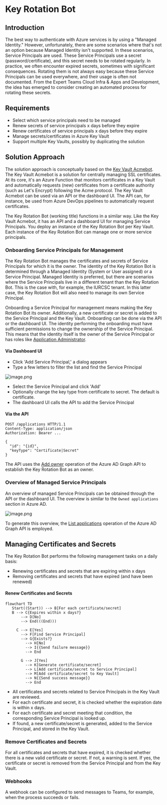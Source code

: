 # Key Rotation Bot

## Introduction

The best way to authenticate with Azure services is by using a "Managed Identity." However, unfortunately, there are some scenarios where that's not an option because Managed Identity isn't supported. In these scenarios, Service Principals are used. These Service Principals use a secret (password/certificate), and this secret needs to be rotated regularly. In practice, we often encounter expired secrets, sometimes with significant consequences. Rotating them is not always easy because these Service Principals can be used everywhere, and their usage is often not documented. From the Expert Teams Cloud Infra & Apps and Development, the idea has emerged to consider creating an automated process for rotating these secrets.

## Requirements

- Select which service principals need to be managed
- Renew secrets of service principals x days before they expire
- Renew certificates of service principals x days before they expire
- Manage secrets/certificates in Azure Key Vault
- Support multiple Key Vaults, possibly by duplicating the solution

## Solution Approach

The solution approach is conceptually based on the [Key Vault Acmebot](https://github.com/shibayan/keyvault-acmebot). The Key Vault Acmebot is a solution for centrally managing SSL certificates. At its core, it's an Azure Function that monitors certificates in a Key Vault and automatically requests (new) certificates from a certificate authority (such as Let's Encrypt) following the Acme protocol. The Key Vault Acmebot can be used via an API or the dashboard UI. The API can, for instance, be used from Azure DevOps pipelines to automatically request certificates.

The Key Rotation Bot (working title) functions in a similar way. Like the Key Vault Acmebot, it has an API and a dashboard UI for managing Service Principals. You deploy an instance of the Key Rotation Bot per Key Vault. Each instance of the Key Rotation Bot can manage one or more service principals.

### Onboarding Service Principals for Management

The Key Rotation Bot manages the certificates and secrets of Service Principals for which it is the owner. The identity of the Key Rotation Bot is determined through a Managed Identity (System or User assigned) or a Service Principal. Managed Identity is preferred, but there are scenarios where the Service Principals live in a different tenant than the Key Rotation Bot. This is the case with, for example, the IURCSC tenant. In this latter case, the Key Rotation Bot will also need to manage its own Service Principal.

Onboarding a Service Principal for management means making the Key Rotation Bot its owner. Additionally, a new certificate or secret is added to the Service Principal and the Key Vault. Onboarding can be done via the API or the dashboard UI. The identity performing the onboarding must have sufficient permissions to change the ownership of the Service Principal. This means that the identity itself is the owner of the Service Principal or has roles like [Application Administrator](https://learn.microsoft.com/en-us/azure/active-directory/roles/permissions-reference#application-administrator).

#### Via Dashboard UI

- Click 'Add Service Principal,' a dialog appears
- Type a few letters to filter the list and find the Service Principal

![image.png](docs/images/add-service-principal.png)
- Select the Service Principal and click 'Add'
- Optionally change the key type from certificate to secret. The default is certificate.
- The dashboard UI calls the API to add the Service Principal

#### Via the API

``` http
POST /applications HTTP/1.1
Content-Type: application/json
Authorization: Bearer ...

{
  "id": "{id}",
  "keyType": "Certificate|Secret"
}
```

The API uses the [Add owner](https://learn.microsoft.com/en-us/graph/api/application-post-owners?view=graph-rest-1.0&tabs=http) operation of the Azure AD Graph API to establish the Key Rotation Bot as an owner.

### Overview of Managed Service Principals

An overview of managed Service Principals can be obtained through the API or the dashboard UI. The overview is similar to the `Owned applications` section in Azure AD.

![image.png](docs/images/list-service-principals.png)

To generate this overview, the [List applications](https://learn.microsoft.com/en-us/graph/api/application-list?view=graph-rest-1.0&tabs=http) operation of the Azure AD Graph API is employed.

## Managing Certificates and Secrets

The Key Rotation Bot performs the following management tasks on a daily basis:
- Renewing certificates and secrets that are expiring within x days
- Removing certificates and secrets that have expired (and have been renewed)

#### Renew Certificates and Secrets

```mermaid
flowchart TD
   Start((Start)) --> B[For each certificate/secret]
   B --> C{Expires within x days?}
       --> D[No]
       --> End(((End)))
   
     C --> E[Yes]
       --> F[Find Service Principal]
       --> G{Exists?}
         --> H[No] 
         --> I{{Send failure message}}
         --> End
   
       G --> J[Yes]
         --> K[Generate certificate/secret]
         --> L[Add certificate/secret to Service Principal]
         --> M[Add certificate/secret to Key Vault]
         --> N{{Send success message}}
         --> End
```

- All certificates and secrets related to Service Principals in the Key Vault are reviewed.
- For each certificate and secret, it is checked whether the expiration date is within x days.
- For each certificate and secret meeting that condition, the corresponding Service Principal is looked up.
- If found, a new certificate/secret is generated, added to the Service Principal, and stored in the Key Vault.

### Remove Certificates and Secrets

For all certificates and secrets that have expired, it is checked whether there is a new valid certificate or secret. If not, a warning is sent. If yes, the certificate or secret is removed from the Service Principal and from the Key Vault.

### Webhooks

A webhook can be configured to send messages to Teams, for example, when the process succeeds or fails.